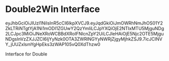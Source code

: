 # Double2Win Interface

eyJhbGciOiJIUzI1NiIsInR5cCI6IkpXVCJ9.eyJqdGkiOiJmOWRhNmJhOS01Y2ZkLTRiNTgtYjA1Ni1mODI1ZGUwY2QzYmIiLCJpYXQiOjE2NTIxMTU5MjguNDg2LCJpc3MiOiJNeXRoWCBBdXRoIFNlcnZpY2UiLCJleHAiOjE5Njc2OTE5MjguNDgsInVzZXJJZCI6IjYyNzk0OTA3ZWRlNGYyNWRjZjgyMjhkZSJ9.7icJCINVY_jUUZxlsmYgHpEks3zWAP105vQ0XdThzw0

Interface for Double

